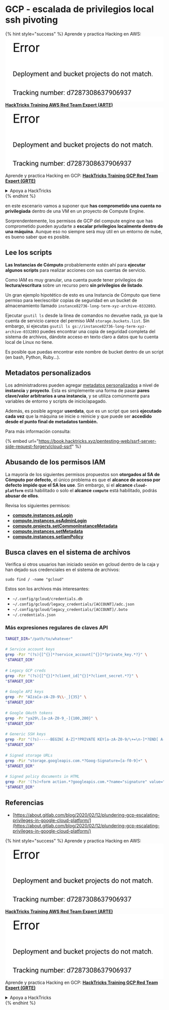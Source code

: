 # GCP - escalada de privilegios local ssh pivoting

{% hint style="success" %}
Aprende y practica Hacking en AWS:<img src="../../../.gitbook/assets/image (1) (1).png" alt="" data-size="line">[**HackTricks Training AWS Red Team Expert (ARTE)**](https://training.hacktricks.xyz/courses/arte)<img src="../../../.gitbook/assets/image (1) (1).png" alt="" data-size="line">\
Aprende y practica Hacking en GCP: <img src="../../../.gitbook/assets/image (2).png" alt="" data-size="line">[**HackTricks Training GCP Red Team Expert (GRTE)**<img src="../../../.gitbook/assets/image (2).png" alt="" data-size="line">](https://training.hacktricks.xyz/courses/grte)

<details>

<summary>Apoya a HackTricks</summary>

* Revisa los [**planes de suscripción**](https://github.com/sponsors/carlospolop)!
* **Únete al** 💬 [**grupo de Discord**](https://discord.gg/hRep4RUj7f) o al [**grupo de telegram**](https://t.me/peass) o **síguenos** en **Twitter** 🐦 [**@hacktricks\_live**](https://twitter.com/hacktricks\_live)**.**
* **Comparte trucos de hacking enviando PRs a los** [**HackTricks**](https://github.com/carlospolop/hacktricks) y [**HackTricks Cloud**](https://github.com/carlospolop/hacktricks-cloud) repos de github.

</details>
{% endhint %}

en este escenario vamos a suponer que **has comprometido una cuenta no privilegiada** dentro de una VM en un proyecto de Compute Engine.

Sorprendentemente, los permisos de GCP del compute engine que has comprometido pueden ayudarte a **escalar privilegios localmente dentro de una máquina**. Aunque eso no siempre será muy útil en un entorno de nube, es bueno saber que es posible.

## Lee los scripts <a href="#follow-the-scripts" id="follow-the-scripts"></a>

**Las Instancias de Cómputo** probablemente estén ahí para **ejecutar algunos scripts** para realizar acciones con sus cuentas de servicio.

Como IAM es muy granular, una cuenta puede tener privilegios de **lectura/escritura** sobre un recurso pero **sin privilegios de listado**.

Un gran ejemplo hipotético de esto es una Instancia de Cómputo que tiene permiso para leer/escribir copias de seguridad en un bucket de almacenamiento llamado `instance82736-long-term-xyz-archive-0332893`.

Ejecutar `gsutil ls` desde la línea de comandos no devuelve nada, ya que la cuenta de servicio carece del permiso IAM `storage.buckets.list`. Sin embargo, si ejecutas `gsutil ls gs://instance82736-long-term-xyz-archive-0332893` puedes encontrar una copia de seguridad completa del sistema de archivos, dándote acceso en texto claro a datos que tu cuenta local de Linux no tiene.

Es posible que puedas encontrar este nombre de bucket dentro de un script (en bash, Python, Ruby...).

## Metadatos personalizados

Los administradores pueden agregar [metadatos personalizados](https://cloud.google.com/compute/docs/storing-retrieving-metadata#custom) a nivel de **instancia** y **proyecto**. Esta es simplemente una forma de pasar **pares clave/valor arbitrarios a una instancia**, y se utiliza comúnmente para variables de entorno y scripts de inicio/apagado.

Además, es posible agregar **userdata**, que es un script que será **ejecutado cada vez** que la máquina se inicie o reinicie y que puede ser **accedido desde el punto final de metadatos también.**

Para más información consulta:

{% embed url="https://book.hacktricks.xyz/pentesting-web/ssrf-server-side-request-forgery/cloud-ssrf" %}

## **Abusando de los permisos IAM**

La mayoría de los siguientes permisos propuestos son **otorgados al SA de Cómputo por defecto,** el único problema es que el **alcance de acceso por defecto impide que el SA los use**. Sin embargo, si el **alcance `cloud-platform`** está habilitado o solo el **alcance `compute`** está habilitado, podrás **abusar de ellos**.

Revisa los siguientes permisos:

* [**compute.instances.osLogin**](gcp-compute-privesc/#compute.instances.oslogin)
* [**compute.instances.osAdminLogin**](gcp-compute-privesc/#compute.instances.osadminlogin)
* [**compute.projects.setCommonInstanceMetadata**](gcp-compute-privesc/#compute.projects.setcommoninstancemetadata)
* [**compute.instances.setMetadata**](gcp-compute-privesc/#compute.instances.setmetadata)
* [**compute.instances.setIamPolicy**](gcp-compute-privesc/#compute.instances.setiampolicy)

## Busca claves en el sistema de archivos

Verifica si otros usuarios han iniciado sesión en gcloud dentro de la caja y han dejado sus credenciales en el sistema de archivos:
```
sudo find / -name "gcloud"
```
Estos son los archivos más interesantes:

* `~/.config/gcloud/credentials.db`
* `~/.config/gcloud/legacy_credentials/[ACCOUNT]/adc.json`
* `~/.config/gcloud/legacy_credentials/[ACCOUNT]/.boto`
* `~/.credentials.json`

### Más expresiones regulares de claves API
```bash
TARGET_DIR="/path/to/whatever"

# Service account keys
grep -Pzr "(?s){[^{}]*?service_account[^{}]*?private_key.*?}" \
"$TARGET_DIR"

# Legacy GCP creds
grep -Pzr "(?s){[^{}]*?client_id[^{}]*?client_secret.*?}" \
"$TARGET_DIR"

# Google API keys
grep -Pr "AIza[a-zA-Z0-9\\-_]{35}" \
"$TARGET_DIR"

# Google OAuth tokens
grep -Pr "ya29\.[a-zA-Z0-9_-]{100,200}" \
"$TARGET_DIR"

# Generic SSH keys
grep -Pzr "(?s)-----BEGIN[ A-Z]*?PRIVATE KEY[a-zA-Z0-9/\+=\n-]*?END[ A-Z]*?PRIVATE KEY-----" \
"$TARGET_DIR"

# Signed storage URLs
grep -Pir "storage.googleapis.com.*?Goog-Signature=[a-f0-9]+" \
"$TARGET_DIR"

# Signed policy documents in HTML
grep -Pzr '(?s)<form action.*?googleapis.com.*?name="signature" value=".*?">' \
"$TARGET_DIR"
```
## Referencias

* [https://about.gitlab.com/blog/2020/02/12/plundering-gcp-escalating-privileges-in-google-cloud-platform/](https://about.gitlab.com/blog/2020/02/12/plundering-gcp-escalating-privileges-in-google-cloud-platform/)

{% hint style="success" %}
Aprende y practica Hacking en AWS:<img src="../../../.gitbook/assets/image (1) (1).png" alt="" data-size="line">[**HackTricks Training AWS Red Team Expert (ARTE)**](https://training.hacktricks.xyz/courses/arte)<img src="../../../.gitbook/assets/image (1) (1).png" alt="" data-size="line">\
Aprende y practica Hacking en GCP: <img src="../../../.gitbook/assets/image (2).png" alt="" data-size="line">[**HackTricks Training GCP Red Team Expert (GRTE)**<img src="../../../.gitbook/assets/image (2).png" alt="" data-size="line">](https://training.hacktricks.xyz/courses/grte)

<details>

<summary>Apoya a HackTricks</summary>

* Revisa los [**planes de suscripción**](https://github.com/sponsors/carlospolop)!
* **Únete al** 💬 [**grupo de Discord**](https://discord.gg/hRep4RUj7f) o al [**grupo de telegram**](https://t.me/peass) o **síguenos** en **Twitter** 🐦 [**@hacktricks\_live**](https://twitter.com/hacktricks\_live)**.**
* **Comparte trucos de hacking enviando PRs a los** [**HackTricks**](https://github.com/carlospolop/hacktricks) y [**HackTricks Cloud**](https://github.com/carlospolop/hacktricks-cloud) repositorios de github.

</details>
{% endhint %}
